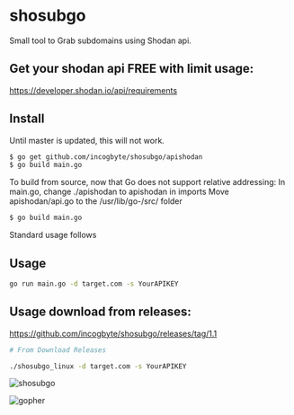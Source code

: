 # shosubgo
Small tool to Grab subdomains using Shodan api.

## Get your shodan api FREE with limit usage:
<https://developer.shodan.io/api/requirements>

## Install

Until master is updated, this will not work.

```bash
$ go get github.com/incogbyte/shosubgo/apishodan
$ go build main.go
```

To build from source, now that Go does not support relative addressing:
In main.go, change ./apishodan to apishodan in imports
Move apishodan/api.go to the /usr/lib/go-<version>/src/ folder

```bash
$ go build main.go
```
Standard usage follows

## Usage
```bash
go run main.go -d target.com -s YourAPIKEY
```
## Usage download from releases:

https://github.com/incogbyte/shosubgo/releases/tag/1.1

```bash
# From Download Releases

./shosubgo_linux -d target.com -s YourAPIKEY
```

![shosubgo](https://raw.githubusercontent.com/incogbyte/shosubgo/master/shosubgo.png)


![gopher](https://encrypted-tbn0.gstatic.com/images?q=tbn%3AANd9GcTFcFPxQzLnq18PnHBkUxF6KfavmHX9q6Ukz-JWSNOg7iJu7Dsy)
